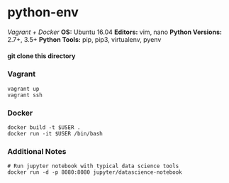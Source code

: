 # python-env

*Vagrant + Docker*
**OS:** Ubuntu 16.04
**Editors:** vim, nano
**Python Versions:** 2.7+, 3.5+
**Python Tools:** pip, pip3, virtualenv, pyenv

#### **git clone this directory**

### Vagrant

	vagrant up
	vagrant ssh

### Docker

	docker build -t $USER .
	docker run -it $USER /bin/bash

### Additional Notes

	# Run jupyter notebook with typical data science tools
	docker run -d -p 8080:8080 jupyter/datascience-notebook
